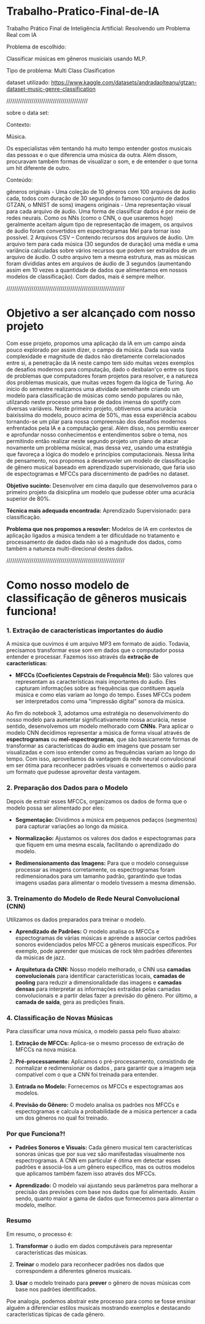 # Trabalho-Pratico-Final-de-IA
Trabalho Prático Final de Inteligência Artificial: Resolvendo um Problema Real com IA



Problema de escolhido:

Classificar músicas em gêneros musiciais usando MLP.

Tipo de problema: Multi Class Clasification




dataset utilizado: https://www.kaggle.com/datasets/andradaolteanu/gtzan-dataset-music-genre-classification



//////////////////////////////////////////


sobre o data set:


Contexto:

Música. 

Os especialistas vêm tentando há muito tempo entender gostos musicais das pessoas e o que diferencia uma música da outra. Além dissom, procuravam também formas de visualizar o som, e de entender o que torna um hit diferente de outro.


Conteúdo:

gêneros originais - Uma coleção de 10 gêneros com 100 arquivos de áudio cada, todos com duração de 30 segundos (o famoso conjunto de dados GTZAN, o MNIST de sons)
imagens originais - Uma representação visual para cada arquivo de áudio. Uma forma de classificar dados é por meio de redes neurais. Como os NNs (como o CNN, o que usaremos hoje) geralmente aceitam algum tipo de representação de imagem, os arquivos de áudio foram convertidos em espectrogramas Mel para tornar isso possível.
2 Arquivos CSV – Contendo recursos dos arquivos de áudio. Um arquivo tem para cada música (30 segundos de duração) uma média e uma variância calculadas sobre vários recursos que podem ser extraídos de um arquivo de áudio. O outro arquivo tem a mesma estrutura, mas as músicas foram divididas antes em arquivos de áudio de 3 segundos (aumentando assim em 10 vezes a quantidade de dados que alimentamos em nossos modelos de classificação). Com dados, mais é sempre melhor.



/////////////////////////////////////////////////////////////



# Objetivo a ser alcançado com nosso projeto


Com esse projeto, propomos uma aplicação da IA em um campo ainda pouco explorado por assim dizer, o campo da música. Dada sua vasta complexidade e magnitude de dados não diretamente correlacionados entre si, a penetração da IA neste campo tem sido muitas vezes exemplos de desafios modernos para computação, dado o desbalan'ço entre os tipos de problemas que computadores foram projetos para resolver, e a natureza dos problemas musicais, que muitas vezes fogem da lógica de Turing. Ao início do semestre realizamos uma atividade semelhante criando um modelo para classificação de músicas como sendo populares ou não, utilzando neste processo uma base de dados imensa do spotify com diversas variáveis. Neste primeiro projeto, obtivemos uma acurácia baixíssima do modelo, pouco acima de 50%, mas essa experiência acabou tornando-se um pilar para nossa compreensão dos desafios modernos enfrentados pela IA e a computação geral. Além disso, nos permitiu exercer e aprofundar nosso conhecimentos e entendimentos sobre o tema, nos permitindo então realizar neste segundo projeto um plano de atacar novamente um problema músical, mas dessa vez, usando uma estratégia que favoreça a lógica do modelo e princípios computacionais. Nessa linha de pensamento, nos propomos a desenvovler um modelo de classificação de gênero musical baseado em aprendizado supervisionado, que faria uso de espectogramas e MFCCs para discernimento de padrões no dataset.


**Objetivo sucinto:** Desenvolver em cima daquilo que desenvolvemos para o primeiro projeto da disicplina um modelo que pudesse obter uma acurácia superior de 80%.


**Técnica mais adequada encontrada:** Aprendizado Supervisionado: para classificação.


**Problema que nos propomos a resovler:** Modelos de IA em contextos de aplicação ligados a música tendem a ter dificuldade no tratamento e processamento de dados dada não só a magnitude dos dados, como também a natureza multi-direcional destes dados.




/////////////////////////////////////////////////////////////

# Como nosso modelo de classificação de gêneros musicais funciona!

### **1. Extração de características importantes do áudio**

A música que ouvimos é um arquivo MP3 em formato de aúdio. Todavia, precisamos transformar esse som em dados que o computador possa entender e processar. Fazemos isso através da **extração de características**:

- **MFCCs (Coeficientes Cepstrais de Frequência Mel):** São valores que representam as características mais importantes do áudio. Eles capturam informações sobre as frequências que contituem aquela música e como elas variam ao longo do tempo. Esses MFCCs podem ser interpretados como uma "impressão digital" sonora da música.

Ao fim do notebook 3, adotamos uma estratégia no desenvolvimento do nosso modelo para aumentar significativamente nossa acurácia, nesse sentido, desenvolvemos um modelo melhorado com **CNNs**. Para aplicar o modelo CNN decidimos representar a música de forma visual através de **espectrogramas** ou **mel-espectrogramas**, que são basicamente formas de transformar as características do áudio em imagens que possam ser visualizadas e com isso entender como as frequências variam ao longo do tempo. Com isso, aproveitamos da vantagem da rede neural convulocional em ser ótima para reconhecer padrões visuais e convertemos o aúdio para um formato que pudesse aproveitar desta vantagem.

### **2. Preparação dos Dados para o Modelo**


Depois de extrair esses MFCCs, organizamos os dados de forma que o modelo possa ser alimentado por eles:

- **Segmentação:** Dividimos a música em pequenos pedaços (segmentos) para capturar variações ao longo da música.

- **Normalização:** Ajustamos os valores dos dados e espectogramas para que fiquem em uma mesma escala, facilitando o aprendizado do modelo.

- **Redimensionamento das Imagens:** Para que o modelo conseguisse processar as imagens corretamente, os espectrogramas foram redimensionados para um tamanho padrão, garantindo que todas imagens usadas para alimentar o modelo tivessem a mesma dimensão.




### **3. Treinamento do Modelo de Rede Neural Convolucional (CNN)**



Utilizamos os dados preparados para treinar o modelo.

- **Aprendizado de Padrões:** O modelo analisa os MFCCs e espectogramas de várias músicas e aprende a associar certos padrões sonoros evidenciados pelos MFCC a gêneros musicais específicos. Por exemplo, pode aprender que músicas de rock têm padrões diferentes da músicas de jazz.

- **Arquitetura da CNN:** Nosso modelo melhorado, o CNN usa **camadas convolucionais** para identificar características locais, **camadas de pooling** para reduzir a dimensionalidade das imagens e **camadas densas** para interpretar as informações extraídas pelas camadas convolucionais e a partir delas fazer a previsão do gênero. Por último, a **camada de saída**, gera as predições finais.



### **4. Classificação de Novas Músicas**

Para classificar uma nova música, o modelo passa pelo fluxo abaixo:

1. **Extração de MFCCs:** Aplica-se o mesmo processo de extração de MFCCs na nova música.

2. **Pré-processamento:** Aplicamos o pré-processamento, consistindo de normalizar e redimensionar os dados , para garantir que a imagem seja compatível com o que a CNN foi treinada para entender.

3. **Entrada no Modelo:** Fornecemos os MFCCs e espectogramas aos modelos.

4. **Previsão do Gênero:** O modelo analisa os padrões nos MFCCs e espectogramas e calcula a probabilidade de a música pertencer a cada um dos gêneros no qual foi treinado.



### **Por que Funciona?!**

- **Padrões Sonoros e Visuais:** Cada gênero musical tem características sonoras únicas que por sua vez são manifestadas visualmente nos espectrogramas. A CNN em particular é ótima em detectar esses padrões e associá-los a um gênero específico, mas os outros modelos que aplicamos também fazem isso através dos MFCCs.
  
- **Aprendizado:** O modelo vai ajustando seus parâmetros para melhorar a precisão das previsões com base nos dados que foi alimentado. Assim sendo, quanto maior a gama de dados que fornecemos para alimentar o modelo, melhor.




### **Resumo**



Em resumo, o processo é:

1. **Transformar** o áudio em dados computáveis para representar características das músicas.

2. **Treinar** o modelo para reconhecer padrões nos dados que correspondem a diferentes gêneros musicais.

3. **Usar** o modelo treinado para **prever** o gênero de novas músicas com base nos padrões identificados.


Poe analogia, podemos abstrair este processo para como se fosse ensinar alguém a diferenciar estilos musicais mostrando exemplos e destacando características típicas de cada gênero. 







